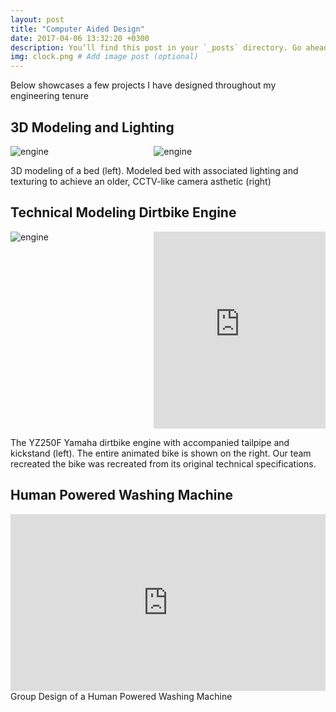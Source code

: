 ```yaml
---
layout: post
title: "Computer Aided Design"
date: 2017-04-06 13:32:20 +0300
description: You’ll find this post in your `_posts` directory. Go ahead and edit it and re-build the site to see your changes. # Add post description (optional)
img: clock.png # Add image post (optional)
---
```

Below showcases a few projects I have designed throughout my engineering tenure

## 3D Modeling and Lighting
<div style="display: flex;">
    <div style="flex: .835;">
    <img src="{{site.baseurl}}/assets/img/cad/maya.png" alt="engine" style="max-height: 100%;">
    </div>
    <div style="flex: 1;">
    <img src="{{site.baseurl}}/assets/img/cad/mayalit.png" alt="engine" style="max-height: 100%;">
    </div>
</div>

3D modeling of a bed (left). Modeled bed with associated lighting and texturing to achieve an older, CCTV-like camera asthetic (right)

## Technical Modeling Dirtbike Engine
<div style="display: flex;">
    <div style="flex: .835;">
    <img src="{{site.baseurl}}/assets/img/cad/engine.png" alt="engine" style="max-height: 100%;">
    </div>
    <div style="flex: 1;">
        <iframe src="https://drive.google.com/file/d/1v3xmsTUhEDlkm4o_oAWPu2sqLWQheLOy/preview" width="100%" height="315" frameborder="0" allowfullscreen="true"></iframe>
    </div>
</div>

The YZ250F Yamaha dirtbike engine with accompanied tailpipe and kickstand (left). The entire animated bike is shown on the right. Our team recreated the bike was recreated from its original technical specifications.

## Human Powered Washing Machine
<div style="position: relative; padding-bottom: 56.25%; overflow: hidden; max-width: 100%;">
  <iframe style="position: absolute; top: 0; left: 0; width: 100%; height: 100%;" src="https://drive.google.com/file/d/1Qw2BKwE6Cvz-prcSErcbpnO3-9WOHrSe/preview" frameborder="0" allowfullscreen></iframe>
</div>
Group Design of a Human Powered Washing Machine
